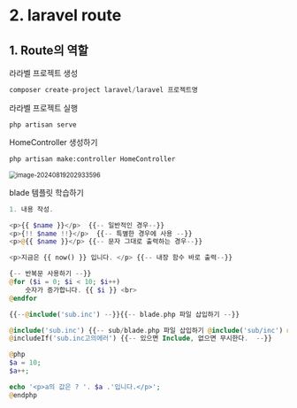 # 2. laravel route



## 1. Route의 역할



라라벨 프로젝트 생성

```php
composer create-project laravel/laravel 프로젝트명
```



라라벨 프로젝트 실행

```laravel
php artisan serve
```



HomeController 생성하기

```cmd
php artisan make:controller HomeController
```

<img src="C:\Users\piay8\AppData\Roaming\Typora\typora-user-images\image-20240819202933596.png" alt="image-20240819202933596" style="zoom:80%;" />



blade 템플릿 학습하기

```php
1. 내용 작성.

<p>{{ $name }}</p>  {{-- 일반적인 경우--}}
<p>{!! $name !!}</p>  {{-- 특별한 경우에 사용 --}}
<p>@{{ $name }}</p> {{-- 문자 그대로 출력하는 경우--}}

<p>지금은 {{ now() }} 입니다. </p> {{-- 내장 함수 바로 출력--}}

{-- 반복문 사용하기 --}}
@for ($i = 0; $i < 10; $i++)
    숫자가 증가합니다. {{ $i }} <br>
@endfor

{{--@include('sub.inc') --}}{{-- blade.php 파일 삽입하기 --}}

@include('sub.inc') {{-- sub/blade.php 파일 삽입하기 @include('sub/inc') @include('sub\inc') 가능합니다.  --}}
@includeIf('sub.inc고의에러') {{-- 있으면 Include, 없으면 무시한다.  --}}

@php
$a = 10;
$a++;

echo '<p>a의 값은 ? '. $a .'입니다.</p>';
@endphp
```

